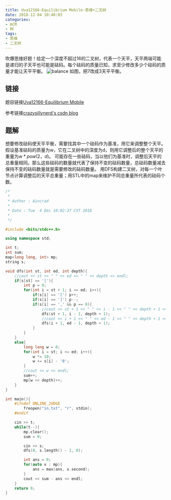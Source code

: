 ```yaml
---
title: Uva12166-Equilibrium Mobile-思维+二叉树
date: 2018-12-04 10:40:03
categories:
- ACM
- 树
tags:
- 思维
- 二叉树
---
```

吹爆思维好题！给定一个深度不超过16的二叉树，代表一个天平，天平两端可能是递归的子天平也可能是砝码。每个砝码的质量已知，求至少修改多少个砝码的质量才能让天平平衡。
![balance](/balance.png)
如图，把7改成3天平平衡。
<!--more-->
## 链接
题目链接[Uva12166-Equilibrium Mobile](https://vjudge.net/problem/UVA-12166)

参考链接[crazysillynerd's csdn blog](https://blog.csdn.net/crazysillynerd/article/details/43876123)

## 题解
想要修改砝码使天平平衡，需要找其中一个砝码作为基准，用它来调整整个天平。假设基准砝码的质量为w，它在二叉树中的深度为d，则用它调整后的整个天平的重量为$w * pow(2，d)$。
可能存在一些砝码，当以他们为基准时，调整后天平的总重量相同。那么这些砝码的数量就代表了保持不变的砝码数量，总砝码数量减去保持不变的砝码数量就是需要修改的砝码数量。
用DFS构建二叉树，对每一个叶节点计算调整后的天平总重量；用STL中的map来维护不同总重量所代表的砝码个数。

```C++
/*
 *
 * Author : Aincrad
 *
 * Date : Tue  4 Dec 10:02:37 CST 2018
 *
 */

#include <bits/stdc++.h>

using namespace std;

int t;
int sum;
map<long long, int> mp;
string s;

void dfs(int st, int ed, int depth){
    //cout << st << " " << ed << " " << depth << endl;
    if(s[st] == '['){
        int p = 0;
        for(int i = st + 1; i <= ed; i++){
            if(s[i] == '[') p++;
            if(s[i] == ']') p--;
            if(s[i] == ',' && p == 0){
                //cout << st + 1 << " " << i - 1 << " " << depth + 1 << endl;
                dfs(st + 1, i - 1, depth + 1);
                //cout << i + 1 << " " << ed - 1 << " " << depth + 1 << endl;
                dfs(i + 1, ed - 1, depth + 1);
            }
        }
    }
    else{
        long long w = 0;
        for(int i = st; i <= ed; i++){
            w *= 10;
            w += s[i] - '0';
        }
        //cout << w << endl;
        sum++;
        mp[w << depth]++;
    }
}

int main(){
    #ifndef ONLINE_JUDGE
        freopen("in.txt", "r", stdin);
    #endif

    cin >> t;
    while(t--){
        mp.clear();
        sum = 0;

        cin >> s;
        dfs(0, s.length() - 1, 0);

        int ans = 0;
        for(auto x : mp){
            ans = max(ans, x.second);
        }
        cout << sum - ans << endl;
    }
    return 0;
}
```
